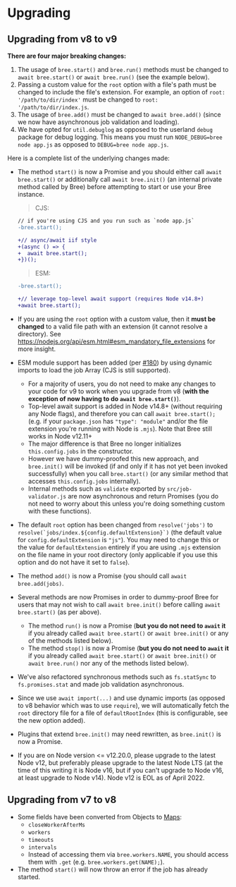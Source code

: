 # Upgrading


## Upgrading from v8 to v9

**There are four major breaking changes:**

1. The usage of `bree.start()` and `bree.run()` methods must be changed to `await bree.start()` or `await bree.run()` (see the example below).
2. Passing a custom value for the `root` option with a file's path must be changed to include the file's extension.  For example, an option of `root: '/path/to/dir/index'` must be changed to `root: '/path/to/dir/index.js`.
3. The usage of `bree.add()` must be changed to `await bree.add()` (since we now have asynchronous job validation and loading).
4. We have opted for `util.debuglog` as opposed to the userland `debug` package for debug logging.  This means you must run `NODE_DEBUG=bree node app.js` as opposed to `DEBUG=bree node app.js`.

Here is a complete list of the underlying changes made:

* The method `start()` is now a Promise and you should either call `await bree.start()` or additionally call `await bree.init()` (an internal private method called by Bree) before attempting to start or use your Bree instance.

  > CJS:

  ```diff
  // if you're using CJS and you run such as `node app.js`
  -bree.start();

  +// async/await iif style
  +(async () => {
  +  await bree.start();
  +})();
  ```

  > ESM:

  ```diff
  -bree.start();

  +// leverage top-level await support (requires Node v14.8+)
  +await bree.start();
  ```

* If you are using the `root` option with a custom value, then it **must be changed** to a valid file path with an extension (it cannot resolve a directory).  See <https://nodejs.org/api/esm.html#esm_mandatory_file_extensions> for more insight.

* ESM module support has been added (per [#180](https://github.com/breejs/bree/issues/180)) by using dynamic imports to load the job Array (CJS is still supported).
  * For a majority of users, you do not need to make any changes to your code for v9 to work when you upgrade from v8 (**with the exception of now having to do `await bree.start()`**).
  * Top-level await support is added in Node v14.8+ (without requiring any Node flags), and therefore you can call `await bree.start();` (e.g. if your `package.json` has `"type": "module"` and/or the file extension you're running with Node is `.mjs`).  Note that Bree still works in Node v12.11+
  * The major difference is that Bree no longer initializes `this.config.jobs` in the constructor.
  * However we have dummy-proofed this new approach, and `bree.init()` will be invoked (if and only if it has not yet been invoked successfully) when you call `bree.start()` (or any similar method that accesses `this.config.jobs` internally).
  * Internal methods such as `validate` exported by `src/job-validator.js` are now asynchronous and return Promises (you do not need to worry about this unless you're doing something custom with these functions).

* The default `root` option has been changed from `resolve('jobs')` to ``resolve(`jobs/index.${config.defaultExtension}`)`` (the default value for `config.defaultExtension` is `"js"`).  You may need to change this or the value for `defaultExtension` entirely if you are using `.mjs` extension on the file name in your root directory (only applicable if you use this option and do not have it set to `false`).

* The method `add()` is now a Promise (you should call `await bree.add(jobs)`.

* Several methods are now Promises in order to dummy-proof Bree for users that may not wish to call `await bree.init()` before calling `await bree.start()` (as per above).
  * The method `run()` is now a Promise (**but you do not need to `await` it** if you already called `await bree.start()` or `await bree.init()` or any of the methods listed below).
  * The method `stop()` is now a Promise (**but you do not need to `await` it** if you already called `await bree.start()` or `await bree.init()` or `await bree.run()` nor any of the methods listed below).

* We've also refactored synchronous methods such as `fs.statSync` to `fs.promises.stat` and made job validation asynchronous.

* Since we use `await import(...)` and use dynamic imports (as opposed to v8 behavior which was to use `require`), we will automatically fetch the `root` directory file for a file of `defaultRootIndex` (this is configurable, see the new option added).

* Plugins that extend `bree.init()` may need rewritten, as `bree.init()` is now a Promise.

* If you are on Node version <= v12.20.0, please upgrade to the latest Node v12, but preferably please upgrade to the latest Node LTS (at the time of this writing it is Node v16, but if you can't upgrade to Node v16, at least upgrade to Node v14).  Node v12 is EOL as of April 2022.


## Upgrading from v7 to v8

* Some fields have been converted from Objects to [Maps](https://developer.mozilla.org/en-US/docs/Web/JavaScript/Reference/Global_Objects/Map):
  * `closeWorkerAfterMs`
  * `workers`
  * `timeouts`
  * `intervals`
  * Instead of accessing them via `bree.workers.NAME`, you should access them with `.get` (e.g. `bree.workers.get(NAME);`).
* The method `start()` will now throw an error if the job has already started.
